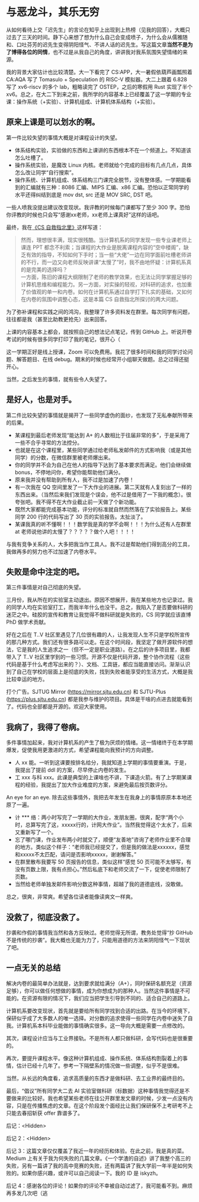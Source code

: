 # 与恶龙斗，其乐无穷

从如何看待上交「迟先生」的言论在知乎上出现到上热榜（见我的回答），大概只过去了三天的时间。静下心来想了想为什么自己会变成喷子，为什么会从儒雅随和、口吐芬芳的迟先生变得阴阳怪气、不讲人话的迟先生。写这篇文章**当然不是为了博得各位的同情**，也不过是从我自己的角度，讲讲我对我系氛围失望情绪的来源。

我的背景大家估计也比较清楚。大一下看完了 CS:APP，大一暑假依葫芦画瓢照着 CA:AQA 写了 Tomasulo + Speculation 的 RISC-V 模拟器。大二上跟着 6.828 写了 xv6-riscv 的多个 lab，粗略读完了 OSTEP，之后的寒假用 Rust 实现了半个 xv6。总之，在大二下到来之前，我所学的内容基本上已经覆盖了这一学期的专业课：操作系统（+实验）、计算机组成、计算机体系结构（+实验）。

## 原来上课是可以划水的啊。

第一件比较失望的事情大概是对课程设计的失望。

- 体系结构实验，实验做的东西和上课讲的东西根本不在一个频道上。不知道该怎么吐槽了。
- 操作系统实验，是魔改 Linux 内核。老师就给个完成的目标有几点几点，具体怎么改让同学“自行搜索”。
- 操作系统、计算机组成、体系结构三门课完全脱节，没有整体感。一学期能看到的汇编就有三种：8086 汇编、MIPS 汇编、x86 汇编。恐怕以正常同学的水平还得纠结到底是 mov dst, src 还是 MOV SRC, DST 吧。

一些人喷我没提出建议改变现状。我评教的时候每门课都写了至少 300 字。恐怕你评教的时候也只会写“感谢xx老师，xx老师上课真好”这样的话吧。

最终，我在[《CS 自救指北里》](https://link.zhihu.com/?target=https%3A//survivesjtu.gitbook.io/survivesjtumanual/fu-lu/ben-ke-sheng-zhuan-ye-jie-shao-todo/cs-zi-jiu-zhi-bei)这样写道：

> 然而，理想很丰满，现实很残酷。当计算机系的同学发现一些专业课老师上课连 PPT 都念不利索；当课程的大作业是脱离课程内容的“空中楼阁”，缺乏有效的指导，不知如何下手时；当一些“大佬”一边在同学面前吐槽老师讲的不行，而一边又向老师反映讲课“太慢了”时，我不由地怀疑：计算机系真的是完美的选择吗？  
> 一方面，陈旧的课程大纲限制了老师的教学效果，也无法让同学掌握足够的计算机思维和编程能力。另一方面，对实操的轻视，对科研的追求，也加重了价值观的单一和内卷。如何在计算机系通过自学打下扎实的基础，又如何在内卷的氛围中调整心态，这是本篇 CS 自救指北所探讨的两大问题。

为了弥补课程和实践之间的鸿沟，我整理了许多资料发在群里。每次同学有问题，往往都是我（甚至比助教更抢先）出来回答。

上课的内容基本上都会，就按照自己的想法记点笔记，传到 GitHub 上。听说开卷考试的时候有很多同学打印了我的笔记，很开心（

这一学期正好是线上授课，Zoom 可以免费用。我花了很多时间和我的同学讨论问题、解答题目、在线 debug。期末的时候也经常开小组聊天做题。总之过得还挺开心。

当然，之后发生的事情，就有些令人失望了。

## 是好人，也是对手。

第二件比较失望的事情就是揭开了一些同学虚伪的面纱，也发现了无私奉献所带来的后果。

- 某课程到最后老师发现“能达到 A+ 的人数相比于往届非常的多”，于是采用了一些不合乎寻常的方法控分。
- 也就是在这个课程里，某些同学通过给老师私发邮件的方式影响我（或是其他同学）的分数，在微信群里被老师爆出来。
- 你的同学并不会为自己在他人的指导下达到了基本要求而满足。他们会继续做 bonus，不停地问你，希望你能帮助他们满分。
- 原来我并没有帮助到所有人，我不过是加速了内卷！
- 有一次我在 QQ 空间里发了一下大作业的进展。第二天就有人复刻出了一样的东西出来。（当然后来我们发现是个误会，他不过是借用了一下我的概念）。很夸张吧。我不得不在大作业截止前一天做了个新功能。
- 既然大家都能完成基本功能，评分的标准就自然而然落在了实验报告上。某些同学 200 行的代码写出了 30 页的实验报告。太扯淡了。
- 某课我真的听不懂啊！！！数学我是真的学不会啊！！！为什么还有人在群里 at 老师说他讲的太慢了？？？？？做个人吧！！！！

与我有竞争关系的人，大多把我当作工具人。我不过是帮助他们得到高分的工具，我做再多的努力也不过加速了内卷水平。

## 失败是命中注定的吧。

第三件事情是对自己彻底的失望。

三月份，我从所在的实验室主动退出。原因不想展开，我在某些地方也记录过。我的同学人均在实验室打工，而我半年什么也没干。总之，我陷入了是否要做科研的迷茫之中。硅胶的宣传和教育让我觉得不做科研就是失败的，CS 同学就应该直博 PhD 做学术贡献。

好在之后在 T..V 社区里遇见了几位很有趣的人，让我发现人生不只是学校所宣传的那几种方式。我们还有很多路可以走。在这个时间段，我坚定了做开源软件的想法，它是我的人生追求之一（但不一定是职业道路）。在之后的许多项目里，我都带入了 T..V 社区里学到的一些习惯。开源不仅是代码开源，整个协作流程（这些代码是基于什么考虑写出来的？）、文档、工具链，都应当能直接访问。渐渐认识到了自己在学校的层面上是彻底的失败，找到失败者能享受的生活方式，大概是我比较幸运的地方。

打个广告。SJTUG Mirror (https://mirror.sjtu.edu.cn) 和 SJTU-Plus (https://plus.sjtu.edu.cn) 都是我参与维护的项目。具体是干啥的点进去就能看到了。代码也全部都是开源的。欢迎大家使用。

## 我病了，我得了卷病。

多件事情加起来，我对计算机系的产生了极为厌烦的情绪。这一情绪终于在本学期爆发，促使我用更激进的方式，希望课程能向我预计的方向调整。

- 人 xx 能。一听到这课要按排名给分，我就知道上学期的事情要重演。于是，我提出了提前 ddl 的方案，尽早停止内卷的发生。
- 工 xxx 与科 xxx。此课是典型的上课啥也不讲，下课造火箭。有了上学期某课程的经验，我提出了加大作业难度的方案，来避免最后按页数评分。

An eye for an eye. 除去这些事情外，我把去年发生在我身上的事情原原本本地还原了一遍。

- 计 *** 络：两小时写完了一学期的大作业，发朋友圈，很爽，配字“两个小时，总算写完了这，xxxxx行的，计网大作业”。当然我觉得这个太水了，后来又重新写了一个。
- 忘了哪门课，作业发布两小时就交了，顺便“友善地”咨询了老师作业里不合理的地方。类似这个样子：“老师我已经提交了，但是我的做法是xxxxxx，感觉和xxxxx不太匹配，请问是否影响xxxxx，谢谢解答。”
- 在群里散布我要写 50 页报告的信息，类似这样“感觉 50 页可能不太够写，有没有页数上限，我有点担心。”然后私底下和老师交流了一下，促使老师限制了页数。
- 当然给老师单独发邮件影响分数这种事情，超越了我的道德底线，没敢做。

总之，很爽，非常爽。希望各位读者能像读爽文一样爽。

## 没救了，彻底没救了。

抄袭和作假的事情我当然和各方反映过。老师觉得无所谓，教务处觉得“抄 GitHub 不是传统的抄袭”。我大概也无能为力了，只能用道德的方法来阴阳怪气一下现状了吧。

## 一点无关的总结

解决内卷的最简单办法就是，达到要求就给满分（A+），同时保研名额充足（资源足够），你可以做任何想做的事情，成为你想成为的那种人。当然这件事情是不可能的。在资源有限的情况下，我们应当把学生引导到不同的、适合自己的道路上。

计算机系要改变现状，首先就是要给所有同学找到合适的出路。在当今的环境下，保研似乎成了大多数人的唯一选择。对分数的追求使得一些同学在内卷中迷失了自我。计算机系本科毕业能做的事情确实很多。这一导向大概是需要一点修改的。

其次，课程设计应当与工业界接轨。不是所有人都只做科研，会写代码也是很重要的。

再次，要提升课程水平。像这种计算机组成、操作系统、体系结构割裂着上的事情，估计已经十几年了。参考一下隔壁系的情况做一些调整，似乎不是很难。

当然，从长远的角度看，追求高质量的东西才是做科研、去工业界的最终目的。

最后，“倡议”所有同学大二去 AI 实验室做科研（标数据）这种事情我觉得还是不要做来的比较好。我也希望某些老师在往公开群里发文章的时候，少发一点没有内容，只是在传播焦虑的文章。在这个阶段发个面经比让我们保研保不上考研考不上只能去春招斩获 offer 靠谱多了。

后记：\<Hidden>

后记 2：\<Hidden>

后记 3：这篇文章仅仅覆盖了我近一年的经历和体验。在此之前，我是真的菜。Medium 上有关于我为何失败的几篇文章。《一个学渣的自述》讲了我整个高三的失败，另有一篇讲了我的高中竞赛的失败，还有两篇讲了我大学前一年半是如何失败的。如果你感兴趣，或许可以自己阅读一下。我的 ID 是 iskyzh。

后记 4：感谢各位的评论！如果你的评论不幸被自动过滤了，我可能看不到。麻烦再多发几次吧（逃
